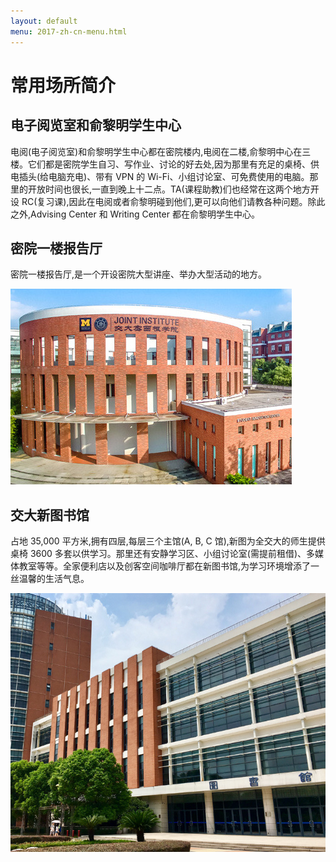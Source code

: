 ```yaml
---
layout: default
menu: 2017-zh-cn-menu.html
---
```


# 常用场所简介

## 电子阅览室和俞黎明学生中心
电阅(电子阅览室)和俞黎明学生中心都在密院楼内,电阅在二楼,俞黎明中心在三楼。它们都是密院学生自习、写作业、讨论的好去处,因为那里有充足的桌椅、供电插头(给电脑充电)、带有 VPN 的 Wi-Fi、小组讨论室、可免费使用的电脑。那里的开放时间也很长,一直到晚上十二点。TA(课程助教)们也经常在这两个地方开设 RC(复习课),因此在电阅或者俞黎明碰到他们,更可以向他们请教各种问题。除此之外,Advising Center 和 Writing Center 都在俞黎明学生中心。

## 密院一楼报告厅
密院一楼报告厅,是一个开设密院大型讲座、举办大型活动的地方。

![](../imgs/location-auditorium.jpg)

## 交大新图书馆
占地 35,000 平方米,拥有四层,每层三个主馆(A, B, C 馆),新图为全交大的师生提供桌椅 3600 多套以供学习。那里还有安静学习区、小组讨论室(需提前租借)、多媒体教室等等。全家便利店以及创客空间咖啡厅都在新图书馆,为学习环境增添了一丝温馨的生活气息。

![](../imgs/location-sjtu-library.jpg)



